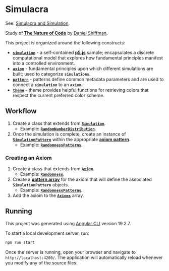 # Simulacra
See: [Simulacra and Simulation](https://en.wikipedia.org/wiki/Simulacra_and_Simulation).

Study of [**The Nature of Code**](https://natureofcode.com/) by [Daniel Shiffman](https://thecodingtrain.com/).

This project is organized around the following constructs:

- [**`simulation`**](./src/app/simulations/) - a self-contained [**p5.js**](https://p5js.org/) sample; encapsulates a discrete computational model that explores how fundamental principles manifest into a controlled environment.
- [**`axiom`**](./src/app/axioms/) - fundamental principles upon which different simulations are built; used to categorize **`simulations`**.
- [**`pattern`**](./src/app/models/patterns/) - patterns define common metadata parameters and are used to connect a **`simulation`** to an **`axiom`**.
- [**`theme`**](./src/app/models/theme.ts) - theme provides helpful functions for retrieving colors that respect the current preferred color scheme.

## Workflow

1. Create a class that extends from [**`Simulation`**](./src/app/simulations/simulation.ts).
    * Example: [**`RandomNumberDistribution`**](./src/app/simulations/randomness/random-number-distribution.ts).
2. Once the simulation is complete, create an instance of [**`SimulationPattern`**](./src/app/models/patterns/simulation-pattern.ts) within the appropriate [**axiom pattern**](./src/app/axioms/patterns/).
    * Example: [**`RandomnessPatterns`**](./src/app/axioms/patterns/randomness.ts).

### Creating an Axiom

1. Create a class that extends from [**`Axiom`**](./src/app/axioms/axiom.ts).
    * Example: [**`Randomness`**](./src/app/axioms/randomness.ts).
2. Create a [**pattern array**](./src/app/axioms/patterns/) for the axiom that will define the associated **`SimulationPattern`** objects.
    * Example: [**`RandomnessPatterns`**](./src/app/axioms/patterns/randomness.ts).
3. Add the axiom to the [**`Axioms`**](./src/app/axioms/axioms.ts) array.

## Running

This project was generated using [Angular CLI](https://github.com/angular/angular-cli) version 19.2.7.

To start a local development server, run:

```bash
npm run start
```

Once the server is running, open your browser and navigate to `http://localhost:4200/`. The application will automatically reload whenever you modify any of the source files.